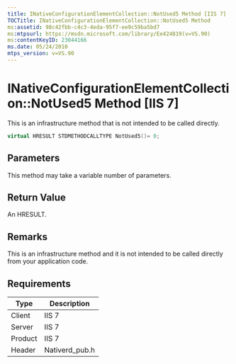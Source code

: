 ```yaml
---
title: INativeConfigurationElementCollection::NotUsed5 Method [IIS 7]
TOCTitle: INativeConfigurationElementCollection::NotUsed5 Method
ms:assetid: 98c42fbb-c4c3-4eda-95f7-ee9c59ba5bd7
ms:mtpsurl: https://msdn.microsoft.com/library/Ee424819(v=VS.90)
ms:contentKeyID: 23044166
ms.date: 05/24/2010
mtps_version: v=VS.90
---
```


# INativeConfigurationElementCollection::NotUsed5 Method \[IIS 7\]

This is an infrastructure method that is not intended to be called directly.

```cpp
virtual HRESULT STDMETHODCALLTYPE NotUsed5()= 0;
```

## Parameters

This method may take a variable number of parameters.

## Return Value

An HRESULT.

## Remarks

This is an infrastructure method and it is not intended to be called directly from your application code.

## Requirements

| Type | Description |
| --- | --- |
| Client | IIS 7 |
| Server | IIS 7 |
| Product | IIS 7 |
| Header | Nativerd_pub.h |
